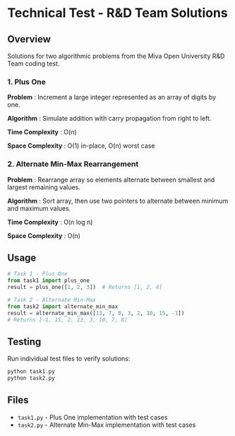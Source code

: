 # Technical Test - R&D Team Solutions

## Overview

Solutions for two algorithmic problems from the Miva Open University R&D Team coding test.

### 1. Plus One

 **Problem** : Increment a large integer represented as an array of digits by one.

 **Algorithm** : Simulate addition with carry propagation from right to left.

 **Time Complexity** : O(n)

 **Space Complexity** : O(1) in-place, O(n) worst case

### 2. Alternate Min-Max Rearrangement

 **Problem** : Rearrange array so elements alternate between smallest and largest remaining values.

 **Algorithm** : Sort array, then use two pointers to alternate between minimum and maximum values.

 **Time Complexity** : O(n log n)

 **Space Complexity** : O(n)

## Usage

```python
# Task 1 - Plus One
from task1 import plus_one
result = plus_one([1, 2, 3])  # Returns [1, 2, 4]

# Task 2 - Alternate Min-Max
from task2 import alternate_min_max
result = alternate_min_max([13, 7, 8, 3, 2, 10, 15, -1])
# Returns [-1, 15, 2, 13, 3, 10, 7, 8]
```

## Testing

Run individual test files to verify solutions:

```python
python task1.py
python task2.py
```


## Files

* `task1.py` - Plus One implementation with test cases
* `task2.py` - Alternate Min-Max implementation with test cases
